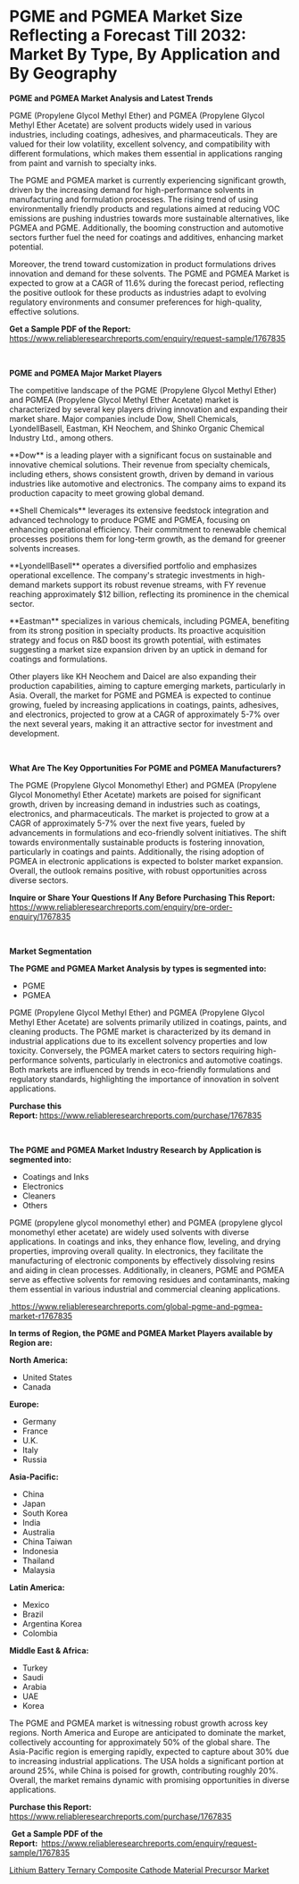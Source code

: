 <p><h1>PGME and PGMEA Market Size Reflecting a Forecast Till 2032: Market By Type, By Application and By Geography</h1></p><p><strong>PGME and PGMEA Market Analysis and Latest Trends</strong></p>
<p><p>PGME (Propylene Glycol Methyl Ether) and PGMEA (Propylene Glycol Methyl Ether Acetate) are solvent products widely used in various industries, including coatings, adhesives, and pharmaceuticals. They are valued for their low volatility, excellent solvency, and compatibility with different formulations, which makes them essential in applications ranging from paint and varnish to specialty inks.</p><p>The PGME and PGMEA market is currently experiencing significant growth, driven by the increasing demand for high-performance solvents in manufacturing and formulation processes. The rising trend of using environmentally friendly products and regulations aimed at reducing VOC emissions are pushing industries towards more sustainable alternatives, like PGMEA and PGME. Additionally, the booming construction and automotive sectors further fuel the need for coatings and additives, enhancing market potential.</p><p>Moreover, the trend toward customization in product formulations drives innovation and demand for these solvents. The PGME and PGMEA Market is expected to grow at a CAGR of 11.6% during the forecast period, reflecting the positive outlook for these products as industries adapt to evolving regulatory environments and consumer preferences for high-quality, effective solutions.</p></p>
<p><strong>Get a Sample PDF of the Report:&nbsp;</strong> <a href="https://www.reliableresearchreports.com/enquiry/request-sample/1767835?utm_campaign=2395&utm_medium=2&utm_source=Github&utm_content=ia&utm_term=03042025&utm_id=pgme-and-pgmea">https://www.reliableresearchreports.com/enquiry/request-sample/1767835</a></p>
<p>&nbsp;</p>
<p><strong>PGME and PGMEA Major Market Players</strong></p>
<p><p>The competitive landscape of the PGME (Propylene Glycol Methyl Ether) and PGMEA (Propylene Glycol Methyl Ether Acetate) market is characterized by several key players driving innovation and expanding their market share. Major companies include Dow, Shell Chemicals, LyondellBasell, Eastman, KH Neochem, and Shinko Organic Chemical Industry Ltd., among others.</p><p>**Dow** is a leading player with a significant focus on sustainable and innovative chemical solutions. Their revenue from specialty chemicals, including ethers, shows consistent growth, driven by demand in various industries like automotive and electronics. The company aims to expand its production capacity to meet growing global demand.</p><p>**Shell Chemicals** leverages its extensive feedstock integration and advanced technology to produce PGME and PGMEA, focusing on enhancing operational efficiency. Their commitment to renewable chemical processes positions them for long-term growth, as the demand for greener solvents increases.</p><p>**LyondellBasell** operates a diversified portfolio and emphasizes operational excellence. The company's strategic investments in high-demand markets support its robust revenue streams, with FY revenue reaching approximately $12 billion, reflecting its prominence in the chemical sector.</p><p>**Eastman** specializes in various chemicals, including PGMEA, benefiting from its strong position in specialty products. Its proactive acquisition strategy and focus on R&D boost its growth potential, with estimates suggesting a market size expansion driven by an uptick in demand for coatings and formulations.</p><p>Other players like KH Neochem and Daicel are also expanding their production capabilities, aiming to capture emerging markets, particularly in Asia. Overall, the market for PGME and PGMEA is expected to continue growing, fueled by increasing applications in coatings, paints, adhesives, and electronics, projected to grow at a CAGR of approximately 5-7% over the next several years, making it an attractive sector for investment and development.</p></p>
<p>&nbsp;</p>
<p><strong>What Are The Key Opportunities For PGME and PGMEA Manufacturers?</strong></p>
<p><p>The PGME (Propylene Glycol Monomethyl Ether) and PGMEA (Propylene Glycol Monomethyl Ether Acetate) markets are poised for significant growth, driven by increasing demand in industries such as coatings, electronics, and pharmaceuticals. The market is projected to grow at a CAGR of approximately 5-7% over the next five years, fueled by advancements in formulations and eco-friendly solvent initiatives. The shift towards environmentally sustainable products is fostering innovation, particularly in coatings and paints. Additionally, the rising adoption of PGMEA in electronic applications is expected to bolster market expansion. Overall, the outlook remains positive, with robust opportunities across diverse sectors.</p></p>
<p><strong>Inquire or Share Your Questions If Any Before Purchasing This Report:</strong> <a href="https://www.reliableresearchreports.com/enquiry/pre-order-enquiry/1767835?utm_campaign=2395&utm_medium=2&utm_source=Github&utm_content=ia&utm_term=03042025&utm_id=pgme-and-pgmea">https://www.reliableresearchreports.com/enquiry/pre-order-enquiry/1767835</a></p>
<p>&nbsp;</p>
<p><strong>Market Segmentation</strong></p>
<p><strong>The PGME and PGMEA Market Analysis by types is segmented into:</strong></p>
<p><ul><li>PGME</li><li>PGMEA</li></ul></p>
<p><p>PGME (Propylene Glycol Methyl Ether) and PGMEA (Propylene Glycol Methyl Ether Acetate) are solvents primarily utilized in coatings, paints, and cleaning products. The PGME market is characterized by its demand in industrial applications due to its excellent solvency properties and low toxicity. Conversely, the PGMEA market caters to sectors requiring high-performance solvents, particularly in electronics and automotive coatings. Both markets are influenced by trends in eco-friendly formulations and regulatory standards, highlighting the importance of innovation in solvent applications.</p></p>
<p><strong>Purchase this Report:&nbsp;</strong><a href="https://www.reliableresearchreports.com/purchase/1767835?utm_campaign=2395&utm_medium=2&utm_source=Github&utm_content=ia&utm_term=03042025&utm_id=pgme-and-pgmea">https://www.reliableresearchreports.com/purchase/1767835</a></p>
<p>&nbsp;</p>
<p><strong>The PGME and PGMEA Market Industry Research by Application is segmented into:</strong></p>
<p><ul><li>Coatings and Inks</li><li>Electronics</li><li>Cleaners</li><li>Others</li></ul></p>
<p><p>PGME (propylene glycol monomethyl ether) and PGMEA (propylene glycol monomethyl ether acetate) are widely used solvents with diverse applications. In coatings and inks, they enhance flow, leveling, and drying properties, improving overall quality. In electronics, they facilitate the manufacturing of electronic components by effectively dissolving resins and aiding in clean processes. Additionally, in cleaners, PGME and PGMEA serve as effective solvents for removing residues and contaminants, making them essential in various industrial and commercial cleaning applications.</p></p>
<p><a href="https://www.reliableresearchreports.com/global-pgme-and-pgmea-market-r1767835?utm_campaign=2395&utm_medium=2&utm_source=Github&utm_content=ia&utm_term=03042025&utm_id=pgme-and-pgmea">&nbsp;https://www.reliableresearchreports.com/global-pgme-and-pgmea-market-r1767835</a></p>
<p><strong>In terms of Region, the PGME and PGMEA Market Players available by Region are:</strong></p>
<p>
    <p> <strong> North America: </strong>
        <ul>
            <li>United States</li>
            <li>Canada</li>
        </ul>
        </p> 
    <p> <strong> Europe: </strong>
        <ul>
            <li>Germany</li>
            <li>France</li>
            <li>U.K.</li>
            <li>Italy</li>
            <li>Russia</li>
        </ul>
        </p> 
    <p> <strong> Asia-Pacific: </strong>
        <ul>
            <li>China</li>
            <li>Japan</li>
            <li>South Korea</li>
            <li>India</li>
            <li>Australia</li>
            <li>China Taiwan</li>
            <li>Indonesia</li>
            <li>Thailand</li>
            <li>Malaysia</li>
        </ul>
        </p> 
    <p> <strong> Latin America: </strong>
        <ul>
            <li>Mexico</li>
            <li>Brazil</li>
            <li>Argentina Korea</li>
            <li>Colombia</li>
        </ul>
        </p> 
    <p> <strong> Middle East & Africa: </strong>
        <ul>
            <li>Turkey</li>
            <li>Saudi</li>
            <li>Arabia</li>
            <li>UAE</li>
            <li>Korea</li>
        </ul>
    </p>
    </p>
<p><p>The PGME and PGMEA market is witnessing robust growth across key regions. North America and Europe are anticipated to dominate the market, collectively accounting for approximately 50% of the global share. The Asia-Pacific region is emerging rapidly, expected to capture about 30% due to increasing industrial applications. The USA holds a significant portion at around 25%, while China is poised for growth, contributing roughly 20%. Overall, the market remains dynamic with promising opportunities in diverse applications.</p></p>
<p><strong>Purchase this Report: </strong><a href="https://www.reliableresearchreports.com/purchase/1767835?utm_campaign=2395&utm_medium=2&utm_source=Github&utm_content=ia&utm_term=03042025&utm_id=pgme-and-pgmea">https://www.reliableresearchreports.com/purchase/1767835</a></p>
<p>&nbsp;<strong>Get a Sample PDF of the Report:&nbsp;&nbsp;</strong><a href="https://www.reliableresearchreports.com/enquiry/request-sample/1767835?utm_campaign=2395&utm_medium=2&utm_source=Github&utm_content=ia&utm_term=03042025&utm_id=pgme-and-pgmea">https://www.reliableresearchreports.com/enquiry/request-sample/1767835</a></p>
<p><strong></strong></p>
<p><p><a href="https://github.com/NargisHussain75/Market-Research-Report-List-2/blob/main/lithium-battery-ternary-composite-cathode-material-precursor-market.md?utm_campaign=2395&utm_medium=2&utm_source=Github&utm_content=ia&utm_term=03042025&utm_id=pgme-and-pgmea">Lithium Battery Ternary Composite Cathode Material Precursor Market</a></p></p>